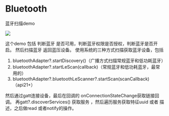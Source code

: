# Bluetooth
蓝牙扫描demo


![](https://s1.ax1x.com/2018/05/29/C4vhZD.png)

这个demo 包括 判断蓝牙 是否可用，判断蓝牙权限是否授权，判断蓝牙是否开启。
然后扫描蓝牙 返回蓝压设备。
使用系统的三种方式扫描获取蓝牙设备，包括
1.  bluetoothAdapter?.startDiscovery()（广播方式扫描常规蓝牙和低功耗蓝牙）
1.  bluetoothAdapter?.startLeScan(callback)（常规蓝牙和低功耗蓝牙，最常用的）
1.  bluetoothAdapter?.bluetoothLeScanner?.startScan(scanCallback) （api21+）

然后通过gatt连接设备，最后在回调的 onConnectionStateChange获取链接回调。
再gatt?.discoverServices() 获取服务 ，然后遍历服务获取特征uuid 或者 描述，之后做read 或者notify的操作。
